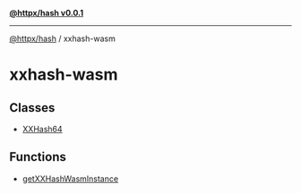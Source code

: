 [**@httpx/hash v0.0.1**](../README.md)

***

[@httpx/hash](../README.md) / xxhash-wasm

# xxhash-wasm

## Classes

- [XXHash64](classes/XXHash64.md)

## Functions

- [getXXHashWasmInstance](functions/getXXHashWasmInstance.md)
